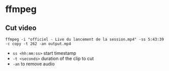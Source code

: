 # ffmpeg

## Cut video

```
ffmpeg -i "officiel - Live du lancement de la session.mp4" -ss 5:43:39 -c copy -t 262 -an output.mp4
```

- `ss <hh:mm:ss>` start timestamp
- `-t <seconds>` duration of the clip to cut
- `-an` to remove audio
